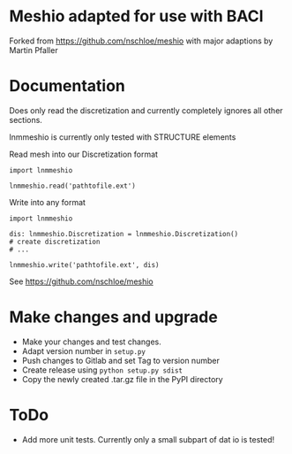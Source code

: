 # Meshio adapted for use with BACI

Forked from https://github.com/nschloe/meshio with major adaptions by Martin Pfaller

# Documentation

Does only read the discretization and currently completely ignores all other sections.

lnmmeshio is currently only tested with STRUCTURE elements

Read mesh into our Discretization format
```
import lnmmeshio

lnmmeshio.read('pathtofile.ext')
```

Write into any format

```
import lnmmeshio

dis: lnmmeshio.Discretization = lnmmeshio.Discretization()
# create discretization
# ...

lnmmeshio.write('pathtofile.ext', dis)
```


See https://github.com/nschloe/meshio

# Make changes and upgrade

* Make your changes and test changes.
* Adapt version number in `setup.py`
* Push changes to Gitlab and set Tag to version number
* Create release using `python setup.py sdist`
* Copy the newly created .tar.gz file in the PyPI directory


# ToDo

* Add more unit tests. Currently only a small subpart of dat io is tested!